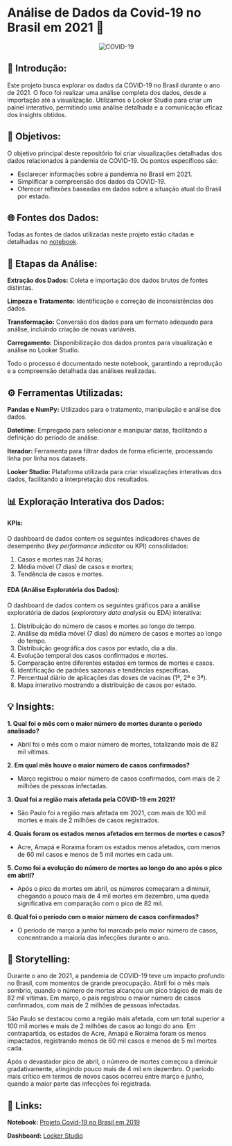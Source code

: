 # Análise de Dados da Covid-19 no Brasil em 2021 🦠

<p align="center">
  <img src="https://s3.static.brasilescola.uol.com.br/be/2021/02/covid-19.jpg" alt="COVID-19" />
</p>

## 📌 Introdução:

Este projeto busca explorar os dados da COVID-19 no Brasil durante o ano de 2021. O foco foi realizar uma análise completa dos dados, desde a importação até a visualização. Utilizamos o Looker Studio para criar um painel interativo, permitindo uma análise detalhada e a comunicação eficaz dos insights obtidos.

## 🎯 Objetivos:

O objetivo principal deste repositório foi criar visualizações detalhadas dos dados relacionados à pandemia de COVID-19. Os pontos específicos são:

- Esclarecer informações sobre a pandemia no Brasil em 2021.
- Simplificar a compreensão dos dados da COVID-19.
- Oferecer reflexões baseadas em dados sobre a situação atual do Brasil por estado.

## 🌐 Fontes dos Dados:

Todas as fontes de dados utilizadas neste projeto estão citadas e detalhadas no [notebook](https://github.com/laurencedata/EBAC/blob/main/Projetos/Dashboard%20com%20Looker%20Studio/M28.Projeto-Covid.ipynb).

## 🔎 **Etapas da Análise:**

**Extração dos Dados:** Coleta e importação dos dados brutos de fontes distintas.

**Limpeza e Tratamento:** Identificação e correção de inconsistências dos dados.

**Transformação:** Conversão dos dados para um formato adequado para análise, incluindo criação de novas variáveis.

**Carregamento:** Disponibilização dos dados prontos para visualização e análise no Looker Studio.

Todo o processo é documentado neste notebook, garantindo a reprodução e a compreensão detalhada das análises realizadas.

## ⚙️ Ferramentas Utilizadas:

**Pandas e NumPy:** Utilizados para o tratamento, manipulação e análise dos dados.

**Datetime:** Empregado para selecionar e manipular datas, facilitando a definição do período de análise.

**Iterador:** Ferramenta para filtrar dados de forma eficiente, processando linha por linha nos datasets.

**Looker Studio:** Plataforma utilizada para criar visualizações interativas dos dados, facilitando a interpretação dos resultados.

## 📊 Exploração Interativa dos Dados:

#### KPIs:

O dashboard de dados contem os seguintes indicadores chaves de desempenho (*key performance indicator* ou KPI) consolidados:

1. Casos e mortes nas 24 horas;
1. Média móvel (7 dias) de casos e mortes;
1. Tendência de casos e mortes.

#### EDA (Análise Exploratória dos Dados):

O dashboard de dados contem os seguintes gráficos para a análise exploratória de dados (*exploratory data analysis*
ou EDA) interativa:

1. Distribuição do número de casos e mortes ao longo do tempo.
1. Análise da média móvel (7 dias) do número de casos e mortes ao longo do tempo.
1. Distribuição geográfica dos casos por estado, dia a dia.
1. Evolução temporal dos casos confirmados e mortes.
1. Comparação entre diferentes estados em termos de mortes e casos.
1. Identificação de padrões sazonais e tendências específicas.
1. Percentual diário de aplicações das doses de vacinas (1ª, 2ª e 3ª).
1. Mapa interativo mostrando a distribuição de casos por estado.

## 💡 Insights:

**1. Qual foi o mês com o maior número de mortes durante o período analisado?**

- Abril foi o mês com o maior número de mortes, totalizando mais de 82 mil vítimas.

**2. Em qual mês houve o maior número de casos confirmados?**

- Março registrou o maior número de casos confirmados, com mais de 2 milhões de pessoas infectadas.

**3. Qual foi a região mais afetada pela COVID-19 em 2021?**

- São Paulo foi a região mais afetada em 2021, com mais de 100 mil mortes e mais de 2 milhões de casos registrados.

**4. Quais foram os estados menos afetados em termos de mortes e casos?**
- Acre, Amapá e Roraima foram os estados menos afetados, com menos de 60 mil casos e menos de 5 mil mortes em cada um.

**5. Como foi a evolução do número de mortes ao longo do ano após o pico em abril?**

- Após o pico de mortes em abril, os números começaram a diminuir, chegando a pouco mais de 4 mil mortes em dezembro, uma queda significativa em comparação com o pico de 82 mil.

**6. Qual foi o período com o maior número de casos confirmados?**
- O período de março a junho foi marcado pelo maior número de casos, concentrando a maioria das infecções durante o ano.

## 📝 Storytelling:

Durante o ano de 2021, a pandemia de COVID-19 teve um impacto profundo no Brasil, com momentos de grande preocupação. Abril foi o mês mais sombrio, quando o número de mortes alcançou um pico trágico de mais de 82 mil vítimas. Em março, o país registrou o maior número de casos confirmados, com mais de 2 milhões de pessoas infectadas.

São Paulo se destacou como a região mais afetada, com um total superior a 100 mil mortes e mais de 2 milhões de casos ao longo do ano. Em contrapartida, os estados de Acre, Amapá e Roraima foram os menos impactados, registrando menos de 60 mil casos e menos de 5 mil mortes cada.

Após o devastador pico de abril, o número de mortes começou a diminuir gradativamente, atingindo pouco mais de 4 mil em dezembro. O período mais crítico em termos de novos casos ocorreu entre março e junho, quando a maior parte das infecções foi registrada.

## 🔗 Links:

**Notebook:** [Projeto Covid-19 no Brasil em 2019](https://github.com/laurencedata/EBAC/blob/main/Projetos/Dashboard%20com%20Looker%20Studio/M28.Projeto-Covid.ipynb)

**Dashboard:** [Looker Studio](https://lookerstudio.google.com/reporting/ff8dcc89-8661-43d7-9e1e-ad8301ca2445)
